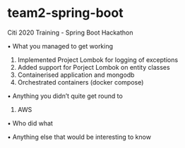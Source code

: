 # team2-spring-boot
Citi 2020 Training - Spring Boot Hackathon

•	What you managed to get working
  1. Implemented Project Lombok for logging of exceptions
  2. Added support for Porject Lombok on entity classes
  3. Containerised application and mongodb
  4. Orchestrated containers (docker compose)

•	Anything you didn’t quite get round to
  1. AWS

•	Who did what

•	Anything else that would be interesting to know
